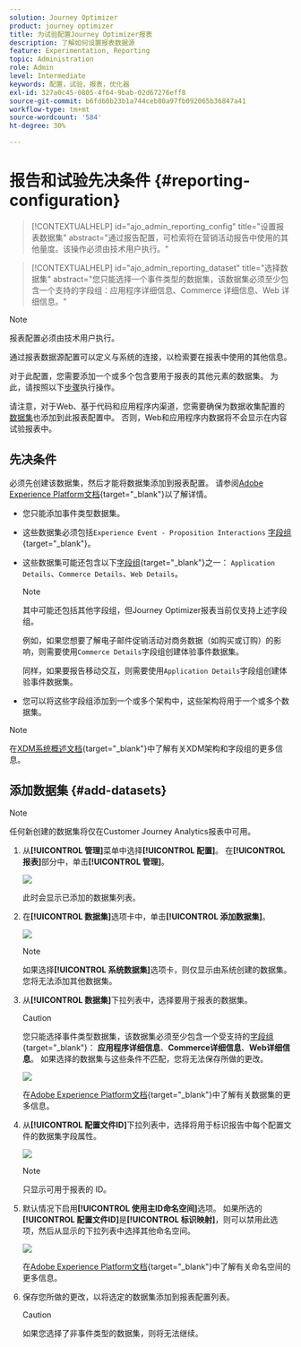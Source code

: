 ```yaml
---
solution: Journey Optimizer
product: journey optimizer
title: 为试验配置Journey Optimizer报表
description: 了解如何设置报表数据源
feature: Experimentation, Reporting
topic: Administration
role: Admin
level: Intermediate
keywords: 配置，试验，报表，优化器
exl-id: 327a0c45-0805-4f64-9bab-02d67276eff8
source-git-commit: b6fd60b23b1a744ceb80a97fb092065b36847a41
workflow-type: tm+mt
source-wordcount: '584'
ht-degree: 30%

---
```


# 报告和试验先决条件 {#reporting-configuration}

>[!CONTEXTUALHELP]
>id="ajo_admin_reporting_config"
>title="设置报表数据集"
>abstract="通过报告配置，可检索将在营销活动报告中使用的其他量度。该操作必须由技术用户执行。"

>[!CONTEXTUALHELP]
>id="ajo_admin_reporting_dataset"
>title="选择数据集"
>abstract="您只能选择一个事件类型的数据集，该数据集必须至少包含一个支持的字段组：应用程序详细信息、Commerce 详细信息、Web 详细信息。"

>[!NOTE]
>
>报表配置必须由技术用户执行。

通过报表数据源配置可以定义与系统的连接，以检索要在报表中使用的其他信息。

对于此配置，您需要添加一个或多个包含要用于报表的其他元素的数据集。 为此，请按照以下[步骤](#add-datasets)执行操作。

请注意，对于Web、基于代码和应用程序内渠道，您需要确保为数据收集配置的[数据集](../data/get-started-datasets.md)也添加到此报表配置中。 否则，Web和应用程序内数据将不会显示在内容试验报表中。

## 先决条件

必须先创建该数据集，然后才能将数据集添加到报表配置。 请参阅[Adobe Experience Platform文档](https://experienceleague.adobe.com/docs/experience-platform/catalog/datasets/user-guide.html#create){target="_blank"}以了解详情。

* 您只能添加事件类型数据集。

* 这些数据集必须包括`Experience Event - Proposition Interactions` [字段组](https://experienceleague.adobe.com/docs/experience-platform/xdm/tutorials/create-schema-ui.html?lang=zh_Hans#field-group){target="_blank"}。

* 这些数据集可能还包含以下[字段组](https://experienceleague.adobe.com/docs/experience-platform/xdm/tutorials/create-schema-ui.html?lang=zh_Hans#field-group){target="_blank"}之一： `Application Details`、`Commerce Details`、`Web Details`。

  >[!NOTE]
  >
  >其中可能还包括其他字段组，但Journey Optimizer报表当前仅支持上述字段组。

  例如，如果您想要了解电子邮件促销活动对商务数据（如购买或订购）的影响，则需要使用`Commerce Details`字段组创建体验事件数据集。

  同样，如果要报告移动交互，则需要使用`Application Details`字段组创建体验事件数据集。

  <!--The metrics corresponding to each field group are listed [here](#objective-list).-->

* 您可以将这些字段组添加到一个或多个架构中，这些架构将用于一个或多个数据集。

>[!NOTE]
>
>在[XDM系统概述文档](https://experienceleague.adobe.com/docs/experience-platform/xdm/home.html){target="_blank"}中了解有关XDM架构和字段组的更多信息。

<!--
## Objectives corresponding to each field group {#objective-list}

The table below shows which metrics will be added to the **[!UICONTROL Objectives]** tab of your campaign reports for each field group.

| Field group | Objectives |
|--- |--- |
| Commerce Details | Price Total<br>Payment Amount<br>(Unique) Checkouts<br>(Unique) Product List Adds<br>(Unique) Product List Opens<br>(Unique) Product List Removal<br>(Unique) Product List Views<br>(Unique) Product Views<br>(Unique) Purchases<br>(Unique) Save For Laters<br>Product Price Total<br>Product Quantity |
| Application Details | (Unique) App Launches<br>First App Launches<br>(Unique) App Installs<br>(Unique) App Upgrades |
| Web Details | (Unique) Page Views |
-->

## 添加数据集 {#add-datasets}

>[!NOTE]
>
>任何新创建的数据集将仅在Customer Journey Analytics报表中可用。

1. 从&#x200B;**[!UICONTROL 管理]**&#x200B;菜单中选择&#x200B;**[!UICONTROL 配置]**。 在&#x200B;**[!UICONTROL 报表]**&#x200B;部分中，单击&#x200B;**[!UICONTROL 管理]**。

   ![](assets/reporting-config-menu.png)

   此时会显示已添加的数据集列表。

1. 在&#x200B;**[!UICONTROL 数据集]**&#x200B;选项卡中，单击&#x200B;**[!UICONTROL 添加数据集]**。

   ![](assets/reporting-config-add.png)

   >[!NOTE]
   >
   >如果选择&#x200B;**[!UICONTROL 系统数据集]**&#x200B;选项卡，则仅显示由系统创建的数据集。 您将无法添加其他数据集。

1. 从&#x200B;**[!UICONTROL 数据集]**&#x200B;下拉列表中，选择要用于报表的数据集。

   >[!CAUTION]
   >
   >您只能选择事件类型数据集，该数据集必须至少包含一个受支持的[字段组](https://experienceleague.adobe.com/docs/experience-platform/xdm/tutorials/create-schema-ui.html?lang=zh_Hans#field-group){target="_blank"}： **应用程序详细信息**、**Commerce详细信息**、**Web详细信息**。 如果选择的数据集与这些条件不匹配，您将无法保存所做的更改。

   ![](assets/reporting-config-datasets.png)

   在[Adobe Experience Platform文档](https://experienceleague.adobe.com/docs/experience-platform/catalog/datasets/overview.html?lang=zh_Hans){target="_blank"}中了解有关数据集的更多信息。

1. 从&#x200B;**[!UICONTROL 配置文件ID]**&#x200B;下拉列表中，选择将用于标识报告中每个配置文件的数据集字段属性。

   ![](assets/reporting-config-profile-id.png)

   >[!NOTE]
   >
   >只显示可用于报表的 ID。

1. 默认情况下启用&#x200B;**[!UICONTROL 使用主ID命名空间]**&#x200B;选项。 如果所选的&#x200B;**[!UICONTROL 配置文件ID]**&#x200B;是&#x200B;**[!UICONTROL 标识映射]**，则可以禁用此选项，然后从显示的下拉列表中选择其他命名空间。

   ![](assets/reporting-config-namespace.png)

   在[Adobe Experience Platform文档](https://experienceleague.adobe.com/docs/experience-platform/identity/namespaces.html?lang=zh-Hans){target="_blank"}中了解有关命名空间的更多信息。

1. 保存您所做的更改，以将选定的数据集添加到报表配置列表。

   >[!CAUTION]
   >
   >如果您选择了非事件类型的数据集，则将无法继续。


<!--
When building your campaign reports, you can now see the metrics corresponding to the field groups used in the datasets you added. Go to the **[!UICONTROL Objectives]** tab and select the metrics of your choice to better fine-tune your reports. [Learn more](content-experiment.md#objectives-global)

![](assets/reporting-config-objectives.png)

>[!NOTE]
>
>If you add several datasets, all data from all datasets will be available for reporting.


## How-to video {#video}

Understand how to configure Experience Platform reporting data sources.

>[!VIDEO]()
-->
